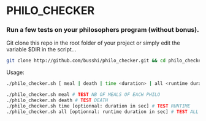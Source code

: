 # PHILO_CHECKER


### Run a few tests on your philosophers program (without bonus).

Git clone this repo in the root folder of your project or simply edit the variable $DIR in the script...

```bash
git clone http://github.com/busshi/philo_checker.git && cd philo_checker.git && ./philo_checker.sh
```

Usage:
```bash
./philo_checker.sh [ meal | death | time <duration> | all <runtime duration> ]
```

```bash
./philo_checker.sh meal # TEST NB OF MEALS OF EACH PHILO
./philo_checker.sh death # TEST DEATH
./philo_checker.sh time [optionnal: duration in sec] # TEST RUNTIME
./philo_checker.sh all [optionnal: runtime duration in sec] # TEST ALL
```
